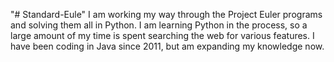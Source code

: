 "# Standard-Eule" 
I am working my way through the Project Euler programs and solving them all in Python. I am learning Python in the process, so a large amount of my time is spent searching the web for various features. I have been coding in Java since 2011, but am expanding my knowledge now.
